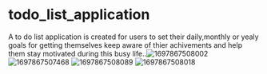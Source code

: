 # todo_list_application

A to do list application is created for users to set their daily,monthly or yealy goals for getting themselves keep aware of thier achivements and help them stay motivated during this busy life..![1697867508002](https://github.com/syedyousufhussain/To-Do-List-Flutter/assets/51918818/678308a9-e2a9-4979-851b-11ba765a8bcd)
![1697867507468](https://github.com/syedyousufhussain/To-Do-List-Flutter/assets/51918818/b25d646a-a17d-4ce1-beec-a5e89ad71d9e)
![1697867508089](https://github.com/syedyousufhussain/To-Do-List-Flutter/assets/51918818/84da5afd-be70-47de-ba90-fd8d1266775b)
![1697867508018](https://github.com/syedyousufhussain/To-Do-List-Flutter/assets/51918818/36e5f9eb-1674-47a6-aabb-9376b536c502)
